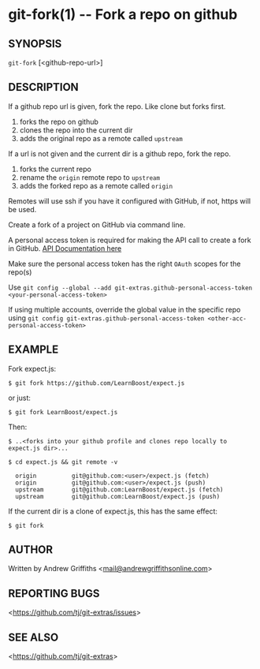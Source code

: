 git-fork(1) -- Fork a repo on github
====================================

## SYNOPSIS

`git-fork` [&lt;github-repo-url&gt;]

## DESCRIPTION

  If a github repo url is given, fork the repo. Like clone but forks first.

  1. forks the repo on github
  2. clones the repo into the current dir
  3. adds the original repo as a remote called `upstream`

  If a url is not given and the current dir is a github repo, fork the repo.

  1. forks the current repo
  2. rename the `origin` remote repo to `upstream`
  3. adds the forked repo as a remote called `origin`

  Remotes will use ssh if you have it configured with GitHub, if not, https will be used.

  Create a fork of a project on GitHub via command line.
  
  A personal access token is required for making the API call to create a fork in GitHub. [API Documentation here](https://docs.github.com/en/rest/reference/pulls#create-a-pull-request)
  
  Make sure the personal access token has the right `OAuth` scopes for the repo(s)
  
  Use `git config --global --add git-extras.github-personal-access-token <your-personal-access-token>`
  
  If using multiple accounts, override the global value in the specific repo using `git config git-extras.github-personal-access-token <other-acc-personal-access-token>`

## EXAMPLE

  Fork expect.js:

    $ git fork https://github.com/LearnBoost/expect.js

  or just:

    $ git fork LearnBoost/expect.js

  Then:

    $ ..<forks into your github profile and clones repo locally to expect.js dir>...

    $ cd expect.js && git remote -v

      origin          git@github.com:<user>/expect.js (fetch)
      origin          git@github.com:<user>/expect.js (push)
      upstream        git@github.com:LearnBoost/expect.js (fetch)
      upstream        git@github.com:LearnBoost/expect.js (push)

  If the current dir is a clone of expect.js, this has the same effect:

    $ git fork


## AUTHOR

Written by Andrew Griffiths &lt;<mail@andrewgriffithsonline.com>&gt;

## REPORTING BUGS

&lt;<https://github.com/tj/git-extras/issues>&gt;

## SEE ALSO

&lt;<https://github.com/tj/git-extras>&gt;
